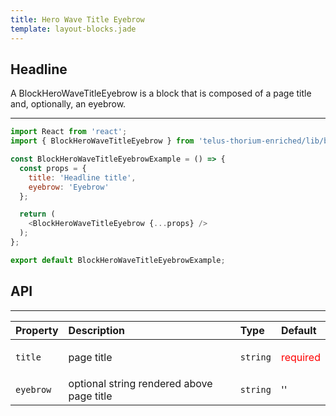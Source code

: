 ```yaml
---
title: Hero Wave Title Eyebrow
template: layout-blocks.jade
---
```


## Headline

A BlockHeroWaveTitleEyebrow is a block that is composed of a page title and, optionally, an eyebrow.

---

<div id="headlineBlockExample"></div>
<script type="text/babel">
  ReactDOM.render(
    <TDSBlocks.BlockHeroWaveTitleEyebrowExample />,
    document.getElementById('headlineBlockExample')
  );
</script>

```javascript
import React from 'react';
import { BlockHeroWaveTitleEyebrow } from 'telus-thorium-enriched/lib/blocks';

const BlockHeroWaveTitleEyebrowExample = () => {
  const props = {
    title: 'Headline title',
    eyebrow: 'Eyebrow'
  };

  return (
    <BlockHeroWaveTitleEyebrow {...props} />
  );
};

export default BlockHeroWaveTitleEyebrowExample;
```

## API


---
| Property |   Description   | Type | Default |
|:----|:------|:---|:---|
| `title` | page title | `string` |  <p style='color: red'>required</p> |
| `eyebrow` | optional string rendered above page title  | `string` |  '' |
